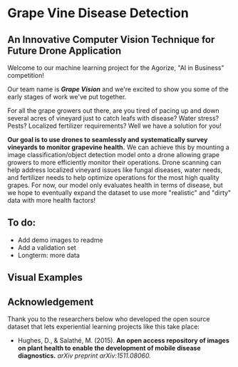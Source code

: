 # Grape Vine Disease Detection

## An Innovative Computer Vision Technique for Future Drone Application

Welcome to our machine learning project for the Agorize, "AI in Business" competition!

Our team name is ***Grape Vision*** and we're excited to show you some of the early stages of work we've put together.

For all the grape growers out there, are you tired of pacing up and down several acres of vineyard just to catch leafs with disease? Water stress? Pests? Localized fertilizer requirements? Well we have a solution for you!

**Our goal is to use drones to seamlessly and systematically survey vineyards to monitor grapevine health.** We can achieve this by mounting a image classification/object detection model onto a drone allowing grape growers to more efficiently monitor their operations. Drone scanning can help address localized vineyard issues like fungal diseases, water needs, and fertilizer needs to help optimize operations for the most high quality grapes. For now, our model only evaluates health in terms of disease, but we hope to eventually expand the dataset to use more "realistic" and "dirty" data with more health factors!

## To do:
- Add demo images to readme
- Add a validation set
- Longterm: more data

## Visual Examples

## Acknowledgement

Thank you to the researchers below who developed the open source dataset that lets experiential learning projects like this take place:
- Hughes, D., & Salathé, M. (2015). **An open access repository of images on plant health to enable the development of mobile disease diagnostics.** *arXiv preprint arXiv:1511.08060.*
